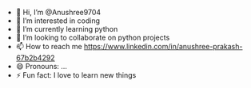 - 👋 Hi, I’m @Anushree9704
- 👀 I’m interested in coding 
- 🌱 I’m currently learning python
- 💞️ I’m looking to collaborate on python projects 
- 📫 How to reach me https://www.linkedin.com/in/anushree-prakash-67b2b4292
- 😄 Pronouns: ...
- ⚡ Fun fact: I love to learn new things 


